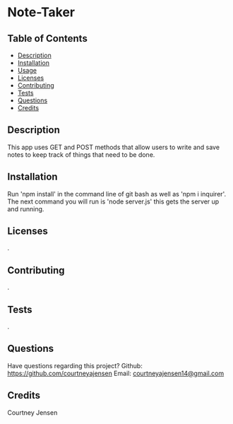 # Note-Taker

## Table of Contents
* [Description](#description)
* [Installation](#installation)
* [Usage](#usage)
* [Licenses](#licenses)
* [Contributing](#constibuting)
* [Tests](#tests)
* [Questions](#questions)
* [Credits](#credits)

 ## Description <a name="description"></a>
This app uses GET and POST methods that allow users to write and save notes to keep track of things that need to be done.

 ## Installation <a name="installation"></a>
 Run 'npm install' in the command line of git bash as well as 'npm i inquirer'. The next command you will run is 'node server.js' this gets the server up and running.

 ## Licenses <a name="licenses"></a>
 .

 ## Contributing <a name="contributing"></a>
 .

 ## Tests <a name="tests"></a>
 .

 ## Questions <a name="questions"></a>
 Have questions regarding this project?
 Github: https://github.com/courtneyajensen
 Email: courtneyajensen14@gmail.com

 ## Credits <a name="credits"></a>
 Courtney Jensen